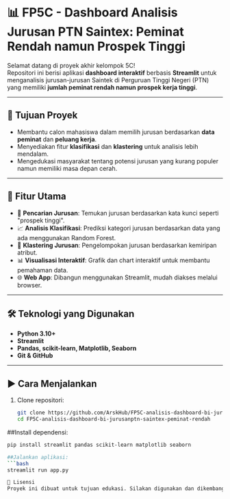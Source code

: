# 📊 FP5C - Dashboard Analisis Jurusan PTN Saintex: Peminat Rendah namun Prospek Tinggi

Selamat datang di proyek akhir kelompok 5C!  
Repositori ini berisi aplikasi **dashboard interaktif** berbasis **Streamlit** untuk menganalisis jurusan-jurusan Saintek di Perguruan Tinggi Negeri (PTN) yang memiliki **jumlah peminat rendah namun prospek kerja tinggi**.

---

## 🚀 Tujuan Proyek

- Membantu calon mahasiswa dalam memilih jurusan berdasarkan **data peminat** dan **peluang kerja**.
- Menyediakan fitur **klasifikasi** dan **klastering** untuk analisis lebih mendalam.
- Mengedukasi masyarakat tentang potensi jurusan yang kurang populer namun memiliki masa depan cerah.

---

## 🧠 Fitur Utama

- 🔎 **Pencarian Jurusan**: Temukan jurusan berdasarkan kata kunci seperti "prospek tinggi".
- 📈 **Analisis Klasifikasi**: Prediksi kategori jurusan berdasarkan data yang ada menggunakan Random Forest.
- 🎯 **Klastering Jurusan**: Pengelompokan jurusan berdasarkan kemiripan atribut.
- 📊 **Visualisasi Interaktif**: Grafik dan chart interaktif untuk membantu pemahaman data.
- 🌐 **Web App**: Dibangun menggunakan Streamlit, mudah diakses melalui browser.

---

## 🛠️ Teknologi yang Digunakan

- **Python 3.10+**
- **Streamlit**
- **Pandas, scikit-learn, Matplotlib, Seaborn**
- **Git & GitHub**

---

## ▶️ Cara Menjalankan

1. Clone repositori:
   ```bash
   git clone https://github.com/ArskHub/FP5C-analisis-dashboard-bi-jurusanptn-saintex-peminat-rendah.git
   cd FP5C-analisis-dashboard-bi-jurusanptn-saintex-peminat-rendah

##Install dependensi:
```bash
pip install streamlit pandas scikit-learn matplotlib seaborn

##Jalankan aplikasi:
```bash
streamlit run app.py

📄 Lisensi
Proyek ini dibuat untuk tujuan edukasi. Silakan digunakan dan dikembangkan dengan tetap mencantumkan sumber.
